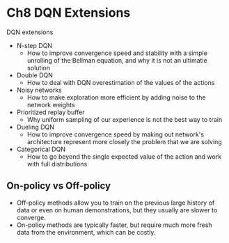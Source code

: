 # Ch8 DQN Extensions

DQN extensions

- N-step DQN
  - How to improve convergence speed and stability with a simple unrolling of the Bellman equation, and why it is not an ultimatie solution
- Double DQN
  - How to deal with DQN overestimation of the values of the actions
- Noisy networks
  - How to make exploration more efficient by adding noise to the network weights
- Prioritized replay buffer
  - Why uniform sampling of our experience is not the best way to train
- Dueling DQN
  - How to improve convergence speed by making out network's architecture represent more closely the problem that we are solving
- Categorical DQN
  - How to go beyond the single expected value of the action and work with full distributions

## On-policy vs Off-policy

- Off-policy methods allow you to train on the previous large history of data or even on human demonstrations, but they usually are slower to converge.
- On-policy methods are typically faster, but require much more fresh data from the environment, which can be costly.